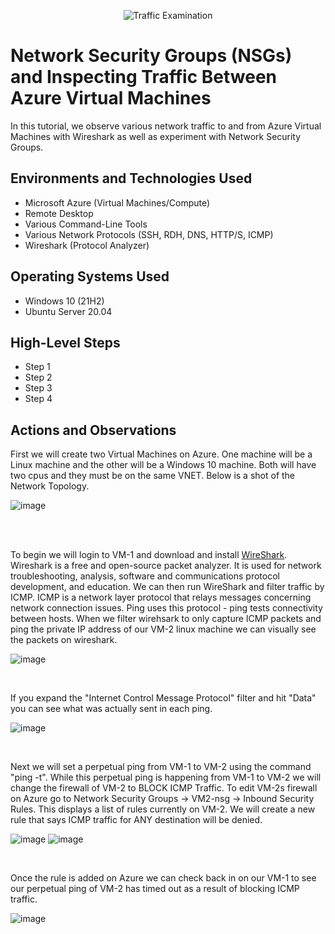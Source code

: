 <p align="center">
<img src="https://i.imgur.com/Ua7udoS.png" alt="Traffic Examination"/>
</p>

<h1>Network Security Groups (NSGs) and Inspecting Traffic Between Azure Virtual Machines</h1>
In this tutorial, we observe various network traffic to and from Azure Virtual Machines with Wireshark as well as experiment with Network Security Groups. <br />


<h2>Environments and Technologies Used</h2>

- Microsoft Azure (Virtual Machines/Compute)
- Remote Desktop
- Various Command-Line Tools
- Various Network Protocols (SSH, RDH, DNS, HTTP/S, ICMP)
- Wireshark (Protocol Analyzer)

<h2>Operating Systems Used </h2>

- Windows 10 (21H2)
- Ubuntu Server 20.04

<h2>High-Level Steps</h2>

- Step 1
- Step 2
- Step 3
- Step 4

<h2>Actions and Observations</h2>

<p>
First we will create two Virtual Machines on Azure. One machine will be a Linux machine and the other will be a Windows 10 machine. Both will have two cpus and they must be on the same VNET. Below is a shot of the Network Topology.
</p>

![image](https://user-images.githubusercontent.com/111653930/236491025-53d59445-7bfc-4863-87dc-3e0c18e3cbc6.png)

<br />

<br>
<p>
To begin we will login to VM-1 and download and install <a href="https://www.wireshark.org">WireShark</a>. Wireshark is a free and open-source packet analyzer. It is used for network troubleshooting, analysis, software and communications protocol development, and education. We can then run WireShark and filter traffic by ICMP. ICMP is a network layer protocol that relays messages concerning network connection issues. Ping uses this protocol - ping tests connectivity between hosts. When we filter wirehsark to only capture ICMP packets and ping the private IP address of our VM-2 linux machine we can visually see the packets on wireshark.
</p>

![image](https://user-images.githubusercontent.com/111653930/236505185-929b1b70-892c-4df8-951f-85176c8af952.png)


<br>
<p>
If you expand the "Internet Control Message Protocol" filter and hit "Data" you can see what was actually sent in each ping. 
</p>

![image](https://user-images.githubusercontent.com/111653930/236506627-f1e31060-4045-4f06-8362-dea0d61e91b6.png)


<br>
<p>
Next we will set a perpetual ping from VM-1 to VM-2 using the command "ping -t". While this perpetual ping is happening from VM-1 to VM-2 we will change the firewall of VM-2 to BLOCK ICMP Traffic. To edit VM-2s firewall on Azure go to Network Security Groups -> VM2-nsg -> Inbound Security Rules. This displays a list of rules currently on VM-2. We will create a new rule that says ICMP traffic for ANY destination will be denied. 
</p>

![image](https://user-images.githubusercontent.com/111653930/236509131-f74ff6ae-4dc2-41de-a271-5d16fa7331ea.png)
![image](https://user-images.githubusercontent.com/111653930/236509697-2cfd9070-a3be-47e9-ad3a-1f41575aaaed.png)


<br>
<p>
Once the rule is added on Azure we can check back in on our VM-1 to see our perpetual ping of VM-2 has timed out as a result of blocking ICMP traffic.
</p>

![image](https://user-images.githubusercontent.com/111653930/236510574-2dd95b40-983e-49d0-bb9d-6b5ab128a099.png)




